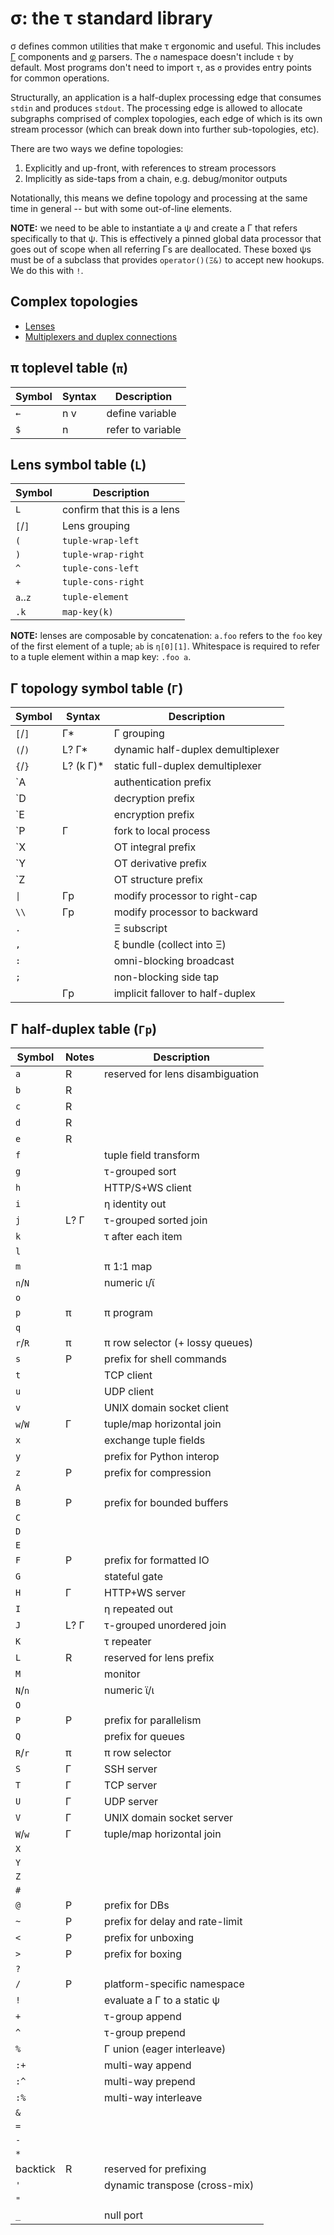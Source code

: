 # σ: the τ standard library
σ defines common utilities that make τ ergonomic and useful. This includes [Γ](doc/Gamma.md) components and [φ](doc/phi.md) parsers. The `σ` namespace doesn't include `τ` by default. Most programs don't need to import `τ`, as `σ` provides entry points for common operations.

Structurally, an application is a half-duplex processing edge that consumes `stdin` and produces `stdout`. The processing edge is allowed to allocate subgraphs comprised of complex topologies, each edge of which is its own stream processor (which can break down into further sub-topologies, etc).

There are two ways we define topologies:

1. Explicitly and up-front, with references to stream processors
2. Implicitly as side-taps from a chain, e.g. debug/monitor outputs

Notationally, this means we define topology and processing at the same time in general -- but with some out-of-line elements.

**NOTE:** we need to be able to instantiate a ψ and create a Γ that refers specifically to that ψ. This is effectively a pinned global data processor that goes out of scope when all referring Γs are deallocated. These boxed ψs must be of a subclass that provides `operator()(Ξ&)` to accept new hookups. We do this with `!`.


## Complex topologies
+ [Lenses](sigma-lenses.md)
+ [Multiplexers and duplex connections](sigma-multiplex.md)


## π toplevel table (`π`)
| Symbol | Syntax | Description       |
|--------|--------|-------------------|
| `←`    | n v    | define variable   |
| `$`    | n      | refer to variable |


## Lens symbol table (`L`)
| Symbol   | Description                 |
|----------|-----------------------------|
| `L`      | confirm that this is a lens |
| `[`/`]`  | Lens grouping               |
| `(`      | `tuple-wrap-left`           |
| `)`      | `tuple-wrap-right`          |
| `^`      | `tuple-cons-left`           |
| `+`      | `tuple-cons-right`          |
| `a`..`z` | `tuple-element`             |
| `.k`     | `map-key(k)`                |

**NOTE:** lenses are composable by concatenation: `a.foo` refers to the `foo` key of the first element of a tuple; `ab` is `η[0][1]`. Whitespace is required to refer to a tuple element within a map key: `.foo a`.


## Γ topology symbol table (`Γ`)
| Symbol  | Syntax     | Description                       |
|---------|------------|-----------------------------------|
| `[`/`]` | Γ\*        | Γ grouping                        |
| `(`/`)` | L? Γ\*     | dynamic half-duplex demultiplexer |
| `{`/`}` | L? (k Γ)\* | static full-duplex demultiplexer  |
| \`A     |            | authentication prefix             |
| \`D     |            | decryption prefix                 |
| \`E     |            | encryption prefix                 |
| \`P     | Γ          | fork to local process             |
| \`X     |            | OT integral prefix                |
| \`Y     |            | OT derivative prefix              |
| \`Z     |            | OT structure prefix               |
| `\|`    | Γp         | modify processor to right-cap     |
| `\\`    | Γp         | modify processor to backward      |
| `.`     |            | Ξ subscript                       |
| `,`     |            | ξ bundle (collect into Ξ)         |
| `:`     |            | omni-blocking broadcast           |
| `;`     |            | non-blocking side tap             |
|         | Γp         | implicit fallover to half-duplex  |


## Γ half-duplex table (`Γp`)
| Symbol   | Notes | Description                      |
|----------|-------|----------------------------------|
| `a`      | R     | reserved for lens disambiguation |
| `b`      | R     |                                  |
| `c`      | R     |                                  |
| `d`      | R     |                                  |
| `e`      | R     |                                  |
| `f`      |       | tuple field transform            |
| `g`      |       | τ-grouped sort                   |
| `h`      |       | HTTP/S+WS client                 |
| `i`      |       | η identity out                   |
| `j`      | L? Γ  | τ-grouped sorted join            |
| `k`      |       | τ after each item                |
| `l`      |       |                                  |
| `m`      |       | π 1:1 map                        |
| `n`/`N`  |       | numeric ι/ϊ                      |
| `o`      |       |                                  |
| `p`      | π     | π program                        |
| `q`      |       |                                  |
| `r`/`R`  | π     | π row selector (+ lossy queues)  |
| `s`      | P     | prefix for shell commands        |
| `t`      |       | TCP client                       |
| `u`      |       | UDP client                       |
| `v`      |       | UNIX domain socket client        |
| `w`/`W`  | Γ     | tuple/map horizontal join        |
| `x`      |       | exchange tuple fields            |
| `y`      |       | prefix for Python interop        |
| `z`      | P     | prefix for compression           |
| `A`      |       |                                  |
| `B`      | P     | prefix for bounded buffers       |
| `C`      |       |                                  |
| `D`      |       |                                  |
| `E`      |       |                                  |
| `F`      | P     | prefix for formatted IO          |
| `G`      |       | stateful gate                    |
| `H`      | Γ     | HTTP+WS server                   |
| `I`      |       | η repeated out                   |
| `J`      | L? Γ  | τ-grouped unordered join         |
| `K`      |       | τ repeater                       |
| `L`      | R     | reserved for lens prefix         |
| `M`      |       | monitor                          |
| `N`/`n`  |       | numeric ϊ/ι                      |
| `O`      |       |                                  |
| `P`      | P     | prefix for parallelism           |
| `Q`      |       | prefix for queues                |
| `R`/`r`  | π     | π row selector                   |
| `S`      | Γ     | SSH server                       |
| `T`      | Γ     | TCP server                       |
| `U`      | Γ     | UDP server                       |
| `V`      | Γ     | UNIX domain socket server        |
| `W`/`w`  | Γ     | tuple/map horizontal join        |
| `X`      |       |                                  |
| `Y`      |       |                                  |
| `Z`      |       |                                  |
| `#`      |       |                                  |
| `@`      | P     | prefix for DBs                   |
| `~`      | P     | prefix for delay and rate-limit  |
| `<`      | P     | prefix for unboxing              |
| `>`      | P     | prefix for boxing                |
| `?`      |       |                                  |
| `/`      | P     | platform-specific namespace      |
| `!`      |       | evaluate a Γ to a static ψ       |
| `+`      |       | τ-group append                   |
| `^`      |       | τ-group prepend                  |
| `%`      |       | Γ union (eager interleave)       |
| `:+`     |       | multi-way append                 |
| `:^`     |       | multi-way prepend                |
| `:%`     |       | multi-way interleave             |
| `&`      |       |                                  |
| `=`      |       |                                  |
| `-`      |       |                                  |
| `*`      |       |                                  |
| backtick | R     | reserved for prefixing           |
| `'`      |       | dynamic transpose (cross-mix)    |
| `"`      |       |                                  |
| `_`      |       | null port                        |
